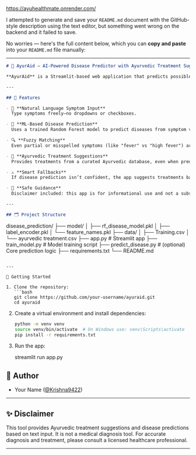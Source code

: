 https://ayuhealthmate.onrender.com/

I attempted to generate and save your `README.md` document with the GitHub-style description using the text editor, but something went wrong on the backend and it failed to save.

No worries — here's the full content below, which you can **copy and paste** into your `README.md` file manually:

---

```markdown
# 🌿 AyurAid – AI-Powered Disease Predictor with Ayurvedic Treatment Suggestions

**AyurAid** is a Streamlit-based web application that predicts possible diseases based on symptoms entered in natural language and suggests relevant Ayurvedic treatments. It combines the power of **machine learning** and **natural language processing** to provide health insights rooted in traditional Indian medicine.

---

## 🧠 Features

- 📝 **Natural Language Symptom Input**  
  Type symptoms freely—no dropdowns or checkboxes.

- 🤖 **ML-Based Disease Prediction**  
  Uses a trained Random Forest model to predict diseases from symptom vectors.

- 🔍 **Fuzzy Matching**  
  Even partial or misspelled symptoms (like "fever" vs "high fever") are matched accurately.

- 🌿 **Ayurvedic Treatment Suggestions**  
  Provides treatments from a curated Ayurvedic database, even when prediction is uncertain.

- ⚠️ **Smart Fallbacks**  
  If disease prediction isn’t confident, the app suggests treatments based on symptoms alone.

- 🧘 **Safe Guidance**  
  Disclaimer included: this app is for informational use and not a substitute for medical consultation.

---

## 🗂️ Project Structure

```

disease\_prediction/
├── model/
│   ├── rf\_disease\_model.pkl
│   ├── label\_encoder.pkl
│   └── feature\_names.pkl
├── data/
│   ├── Training.csv
│   └── ayurvedic treatment.csv
├── app.py                # Streamlit app
├── train\_model.py        # Model training script
├── predict\_disease.py    # (optional) Core prediction logic
├── requirements.txt
└── README.md

````

---

🚀 Getting Started

1. Clone the repository:
   ```bash
   git clone https://github.com/your-username/ayuraid.git
   cd ayuraid
````

2. Create a virtual environment and install dependencies:

   ```bash
   python -m venv venv
   source venv/bin/activate  # On Windows use: venv\Scripts\activate
   pip install -r requirements.txt
   ```

3. Run the app:


   streamlit run app.py


## 👤 Author

* Your Name ([@Krishna9422]([https://github.com/Krishna9422/AyuHealthMate]))

---

## ✨ Disclaimer

This tool provides Ayurvedic treatment suggestions and disease predictions based on text input. It is not a medical diagnosis tool. For accurate diagnosis and treatment, please consult a licensed healthcare professional.

---

